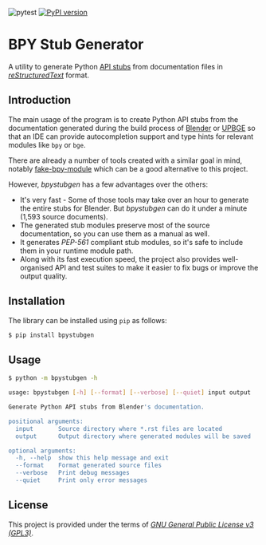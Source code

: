 ![pytest](https://github.com/mysticfall/bpystubgen/workflows/pytest/badge.svg)
[![PyPI version](https://badge.fury.io/py/bpystubgen.svg)](https://badge.fury.io/py/bpystubgen)

BPY Stub Generator
==================

A utility to generate Python [API stubs](https://www.python.org/dev/peps/pep-0561/) from 
documentation files in [_reStructuredText_](https://docutils.sourceforge.io/rst.html) format.  

## Introduction ##

The main usage of the program is to create Python API stubs from the documentation generated 
during the build process of [Blender](https://www.blender.org) or [UPBGE](https://upbge.org) 
so that an IDE can provide autocompletion support and type hints for relevant modules like 
`bpy` or `bge`.

There are already a number of tools created with a similar goal in mind, notably 
[fake-bpy-module](https://github.com/nutti/fake-bpy-module) which can be a good alternative 
to this project.

However, _bpystubgen_ has a few advantages over the others:

 * It's very fast - Some of those tools may take over an hour to generate the entire stubs 
   for Blender. But _bpystubgen_ can do it under a minute (1,593 source documents).
 * The generated stub modules preserve most of the source documentation, so you can use them 
   as a manual as well.
 * It generates _PEP-561_ compliant stub modules, so it's safe to include them in your runtime 
   module path.
 * Along with its fast execution speed, the project also provides well-organised API and test 
   suites to make it easier to fix bugs or improve the output quality. 

## Installation ##

The library can be installed using `pip` as follows:
```bash
$ pip install bpystubgen
```

## Usage ##

```bash
$ python -m bpystubgen -h

usage: bpystubgen [-h] [--format] [--verbose] [--quiet] input output

Generate Python API stubs from Blender's documentation.

positional arguments:
  input       Source directory where *.rst files are located
  output      Output directory where generated modules will be saved

optional arguments:
  -h, --help  show this help message and exit
  --format    Format generated source files
  --verbose   Print debug messages
  --quiet     Print only error messages
```

## License ##

This project is provided under the terms of _[GNU General Public License v3 (GPL3)](LICENSE)_.
